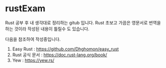 # rustExam
Rust 공부 후 내 생각대로 정리하는 gitub 입니다. Rust 초보고 가끔은 영문서로 번역을 하는 것이라 작성된 내용이 틀릴수 도 있습니다.

다음을 참조하여 작성중입니다.

1. Easy Rust : https://github.com/Dhghomon/easy_rust
2. Rust 공식 문서 : https://doc.rust-lang.org/book/
3. Yew : https://yew.rs/
